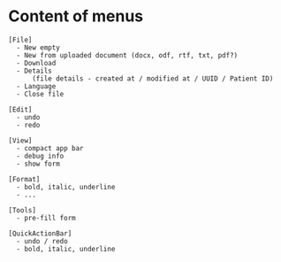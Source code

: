   # Content of menus

    [File]
      - New empty
      - New from uploaded document (docx, odf, rtf, txt, pdf?)
      - Download
      - Details
          (file details - created at / modified at / UUID / Patient ID)
      - Language
      - Close file
    
    [Edit]
      - undo
      - redo

    [View]
      - compact app bar
      - debug info
      - show form

    [Format]
      - bold, italic, underline
      - ...
    
    [Tools]
      - pre-fill form

    [QuickActionBar]
      - undo / redo
      - bold, italic, underline